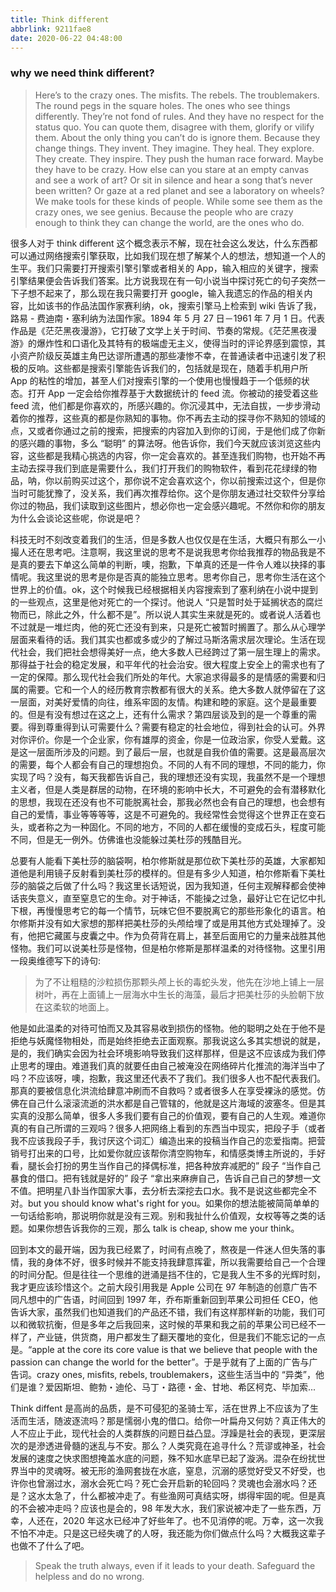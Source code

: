 ```yaml
---
title: Think different
abbrlink: 9211fae8
date: 2020-06-22 04:48:00
---
```


### why we need think different?

> Here’s to the crazy ones.
The misfits.
The rebels.
The troublemakers.
The round pegs in the square holes.
The ones who see things differently.
They’re not fond of rules.
And they have no respect for the status quo.
You can quote them, disagree with them, glorify or vilify them.
About the only thing you can’t do is ignore them.
Because they change things.
They invent. They imagine. They heal. They explore. They create. They inspire.
They push the human race forward.
Maybe they have to be crazy.
How else can you stare at an empty canvas and see a work of art?
Or sit in silence and hear a song that’s never been written?
Or gaze at a red planet and see a laboratory on wheels?
We make tools for these kinds of people.
While some see them as the crazy ones, we see genius.
Because the people who are crazy enough to think they can change the world, are the ones who do.

很多人对于 think different 这个概念表示不解，现在社会这么发达，什么东西都可以通过网络搜索引擎获取，比如我们现在想了解某个人的想法，想知道一个人的生平。我们只需要打开搜索引擎引擎或者相关的 App，输入相应的关键字，搜索引擎结果便会告诉我们答案。比方说我现在有一句小说当中探讨死亡的句子突然一下子想不起来了，那么现在我只需要打开 google，输入我遗忘的作品的相关内容，比如该书的作品法国作家赛利纳，ok，搜索引擎马上检索到 wiki 告诉了我，路易 - 费迪南・塞利纳为法国作家。1894 年 5 月 27 日－1961 年 7 月 1 日。代表作品是《茫茫黑夜漫游》，它打破了文学上关于时间、节奏的常规。《茫茫黑夜漫游》的爆炸性和口语化及其特有的极端虚无主义，使得当时的评论界感到震惊，其小资产阶级反英雄主角巴达谬所遭遇的那些凄惨不幸，在普通读者中迅速引发了积极的反响。这些都是搜索引擎能告诉我们的，包括就是现在，随着手机用户所 App 的粘性的增加，甚至人们对搜索引擎的一个使用也慢慢趋于一个低频的状态。打开 App 一定会给你推荐基于大数据统计的 feed 流。你被动的接受着这些 feed 流，他们都是你喜欢的，所感兴趣的。你沉浸其中，无法自拔，一步步滑动着你的推荐，这些真的都是你熟知的事物。你不再去主动的探寻你不熟知的领域的点，又或者你通过之前的搜索，把搜索的内容加入到你的订阅，于是他们成了你新的感兴趣的事物，多么 “聪明” 的算法呀。他告诉你，我们今天就应该浏览这些内容，这些都是我精心挑选的内容，你一定会喜欢的。甚至连我们购物，也开始不再主动去探寻我们到底是需要什么，我们打开我们的购物软件，看到花花绿绿的物品，呐，你以前购买过这个，那你说不定会喜欢这个，你以前搜索过这个，但是你当时可能犹豫了，没关系，我们再次推荐给你。这个是你朋友通过社交软件分享给你过的物品，我们读取到这些图片，想必你也一定会感兴趣呢。不然你和你的朋友为什么会谈论这些呢，你说是吧？

科技无时不刻改变着我们的生活，但是多数人也仅仅是在生活，大概只有那么一小撮人还在思考吧。注意啊，我这里说的思考不是说我思考你给我推荐的物品我是不是真的要去下单这么简单的判断，噢，抱歉，下单真的还是一件令人难以抉择的事情呢。我这里说的思考是你是否真的能独立思考。思考你自己，思考你生活在这个世界上的价值。ok，这个时候我已经根据相关内容搜索到了塞利纳在小说中提到的一些观点，这里是他对死亡的一个探讨。他说人 “只是暂时处于延搁状态的腐烂物而已，除此之外，什么都不是”。所以说人其实生来就是死的。或者说人活着也不过就是一堆烂肉，他的死亡还没有到来，只是死亡被暂时搁置了。那么从心理学层面来看待的话。我们其实也都或多或少的了解过马斯洛需求层次理论。生活在现代社会，我们把社会想得美好一点，绝大多数人已经跨过了第一层生理上的需求。那得益于社会的稳定发展，和平年代的社会治安。很大程度上安全上的需求也有了一定的保障。那么现代社会我们所处的年代。大家追求得最多的是情感的需要和归属的需要。它和一个人的经历教育宗教都有很大的关系。绝大多数人就停留在了这一层面，对美好爱情的向往，维系牢固的友情。构建和睦的家庭。这个是最重要的。但是有没有想过在这之上，还有什么需求？第四层谈及到的是一个尊重的需要。得到尊重得到认可需要什么？需要有稳定的社会地位，得到社会的认可。外界对你评价。你是一个企业家，你有雄厚的资金，你是一位政治家，你受人爱戴。这是这一层面所涉及的问题。到了最后一层，也就是自我价值的需要。这是最高层次的需要，每个人都会有自己的理想抱负。不同的人有不同的理想，不同的能力，你实现了吗？没有，每天我都告诉自己，我的理想还没有实现，我虽然不是一个理想主义者，但是人类是群居的动物，在环境的影响中长大，不可避免的会有潜移默化的思想，我现在还没有也不可能脱离社会，那我必然也会有自己的理想，也会想有自己的爱情，事业等等等等，这是不可避免的。我经常性会觉得这个世界正在变石头，或者称之为一种固化。不同的地方，不同的人都在缓慢的变成石头，程度可能不同，但是无一例外。仿佛谁也没能躲过美杜莎的残酷目光。

总要有人能看下美杜莎的脑袋啊，柏尔修斯就是那位砍下美杜莎的英雄，大家都知道他是利用镜子反射看到美杜莎的模样的。但是有多少人知道，柏尔修斯看下美杜莎的脑袋之后做了什么吗？我这里长话短说，因为我知道，任何主观解释都会使神话丧失意义，直至窒息它的生命。对于神话，不能操之过急，最好让它在记忆中扎下根，再慢慢思考它的每一个情节，玩味它但不要脱离它的那些形象化的语言。柏尔修斯并没有如大家想的那样把美杜莎的头颅给埋了或是用其他方式处理掉了。没有，他把它藏匿与皮囊之中。作为负荷背在肩上，甚至后面用它的力量来战胜其他怪物。我们可以说美杜莎是怪物，但是柏尔修斯是那样温柔的对待怪物。这里引用一段奥维德写下的诗句:

> 为了不让粗糙的沙粒损伤那颗头颅上长的毒蛇头发，他先在沙地上铺上一层树叶，再在上面铺上一层海水中生长的海藻，最后才把美杜莎的头脸朝下放在这柔软的地面上。

他是如此温柔的对待可怕而又及其容易收到损伤的怪物。他的聪明之处在于他不是拒绝与妖魔怪物相处，而是始终拒绝去正面观察。那我说这么多其实想说的就是，是的，我们确实会因为社会环境影响导致我们这样那样，但是这不应该成为我们停止思考的理由。难道我们真的就要任由自己被淹没在网络碎片化推流的海洋当中了吗？不应该呀，噢，抱歉，我这里还代表不了我们。我们很多人也不配代表我们。那真的要被信息化洪流给肆意冲刷而不自救吗？或者很多人在享受裸泳的感觉。仿佛在自己什么滚滚流逝的洪水都是自己管辖的，他就是这片海域的波塞冬。但是其实真的没那么简单，很多人多我们要有自己的价值观，要有自己的人生观。难道你真的有自己所谓的三观吗？很多人把网络上看到的东西当中现实，把段子手（或者我不应该我段子手，我讨厌这个词汇）编造出来的投稿当作自己的恋爱指南。把营销号打出来的口号，比如爱你就应该帮你清空购物车，和情感类博主所说的，手好看，腿长会打扮的男生当作自己的择偶标准，把各种放弃减肥的” 段子 “当作自己暴食的借口。把有钱就是好的” 段子 “拿出来麻痹自己，告诉自己自己的梦想一文不值。把明星八卦当作国家大事，去分析去深挖去口水。我不是说这些都完全不对。but you should know what's right for you。如果你的想法能被简简单单的一句话给影响，那说明你就是没有三观。别和我扯什么价值观，女权等等之类的话题。如果你想告诉我你的三观，那么 talk is cheap, show me your think。

回到本文的最开端，因为我已经累了，时间有点晚了，熬夜是一件迷人但失落的事情，我的身体不好，很多时候并不能支持我肆意挥霍，所以我需要给自己一个合理的时间分配。但是往往一个思维的迸涌是挡不住的，它是我人生不多的光辉时刻，我才更应该珍惜这个。之前大段引用我是 Apple 公司在 97 年制造的创意广告不同凡想中的广告语，时间回到 1997 年，乔布斯重新回到苹果公司担任 CEO，他告诉大家，虽然我们也知道我们的产品还不错，我们有这样那样新的功能，我们可以和微软抗衡，但是多年之后我回来，这时候的苹果和我之前的苹果公司已经不一样了，产业链，供货商，用户都发生了翻天覆地的变化，但是我们不能忘记的一点是。“apple at the core its core value is that we believe that people with the passion can change the world for the better”。于是乎就有了上面的广告与广告词。crazy ones, misfits, rebels, troublemakers，这些生活当中的 “异类”，他们是谁？爱因斯坦、鲍勃・迪伦、马丁・路德・金、甘地、希区柯克、毕加索...

Think diffent 是高尚的品质，是不可侵犯的圣骑士军，活在世界上不应该为了生活而生活，随波逐流吗？那是懦弱小鬼的借口。给你一叶扁舟又何妨？真正伟大的人不应止于此，现代社会的人类群族的问题日益凸显。浮躁是社会的表现，更深层次的是滲透进骨髓的迷乱与不安。那么？人类究竟在追寻什么？荒谬或神圣，社会发展的速度之快求图想掩盖水底的问题，殊不知水底早已起了漩涡。混杂在纷扰世界当中的灵魂呀。被无形的渔网套拢在水底，窒息，沉溺的感觉好受又不好受，也许你也曾溺过水，溺水会死亡吗？死亡会开启新的轮回吗？灵魂也会溺水吗？还是？这水太急了，什么都被冲走了。有些渔网可真结实呀，绑得牢固的呢。但是真的不会被冲走吗？应该也是会的，98 年发大水，我们家说被冲走了一些东西，万幸，人还在，2020 年这水已经冲了好些年了。也不见消停的呢。万幸，这一次我不怕不冲走。只是这已经失魂了的人呀，我还能为你们做点什么吗？大概我这辈子也做不了什么了吧。

> Speak the truth always, even if it leads to your death.  Safeguard the helpless and do no wrong.
